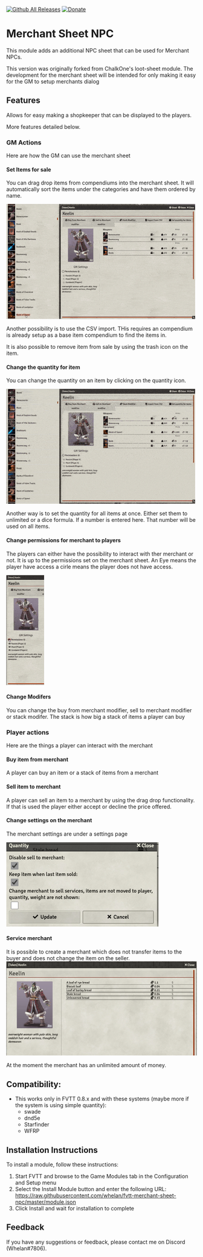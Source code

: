 [![Github All Releases](https://img.shields.io/github/downloads/whelan/fvtt-merchant-sheet-npc/total.svg)]() [![Donate](https://img.shields.io/badge/Donate-BuyMeACoffee-green.svg)](https://www.buymeacoffee.com/whelan)
# Merchant Sheet NPC

This module adds an additional NPC sheet that can be used for Merchant NPCs. 

This version was originally forked from ChalkOne's loot-sheet module. 
The development for the merchant sheet will be intended for only making it easy for the GM to setup merchants dialog 

## Features

Allows for easy making a shopkeeper that can be displayed to the players. 

More features detailed below.
### GM Actions
Here are how the GM can use the merchant sheet

#### Set Items for sale
You can drag drop items from compendiums into the merchant sheet. It will automatically sort the items under the categories and have them ordered by name.

![](images/Merchant-set-item-for-sale.gif)

Another possibility is to use the CSV import. THis requires an compendium is already setup as a base item compendium to find the items in. 

It is also possible to remove item from sale by using the trash icon on the item. 

#### Change the quantity for item
You can change the quantity on an item by clicking on the quantity icon. 

![](images/Merchant-change-quantity.gif)

Another way is to set the quantity for all items at once. Either set them to unlimited or a dice formula. If a number is entered here. That number will be used on all items. 

#### Change permissions for merchant to players
The players can either have the possibility to interact with ther merchant or not. It is up to the permissions set on the merchant sheet. An Eye means the player have access a cirle means the player does not have access.

![](images/Merchant-permissions.gif)

#### Change Modifers
You can change the buy from merchant modifier, sell to merchant modifier or stack modifer. The stack is how big a stack of items a player can buy

### Player actions
Here are the things a player can interact with the merchant

#### Buy item from merchant
A player can buy an item or a stack of items from a merchant

#### Sell item to merchant
A player can sell an item to a merchant by using the drag drop functionality. If that is used the player either accept or decline the price offered. 

#### Change settings on the merchant
The merchant settings are under a settings page

![](images/settings.png)

#### Service merchant
It is possible to create a merchant which does not transfer items to the buyer and does not change the item on the seller. 
![](images/Service-merchant.png)

At the moment the merchant has an unlimited amount of money.

## Compatibility:
- This works only in FVTT 0.8.x and with these systems (maybe more if the system is using simple quantity): 
  * swade
  * dnd5e  
  * Starfinder 
  * WFRP

## Installation Instructions

To install a module, follow these instructions:

1. Start FVTT and browse to the Game Modules tab in the Configuration and Setup menu
2. Select the Install Module button and enter the following URL: https://raw.githubusercontent.com/whelan/fvtt-merchant-sheet-npc/master/module.json
3. Click Install and wait for installation to complete 

## Feedback

If you have any suggestions or feedback, please contact me on Discord (Whelan#7806).
